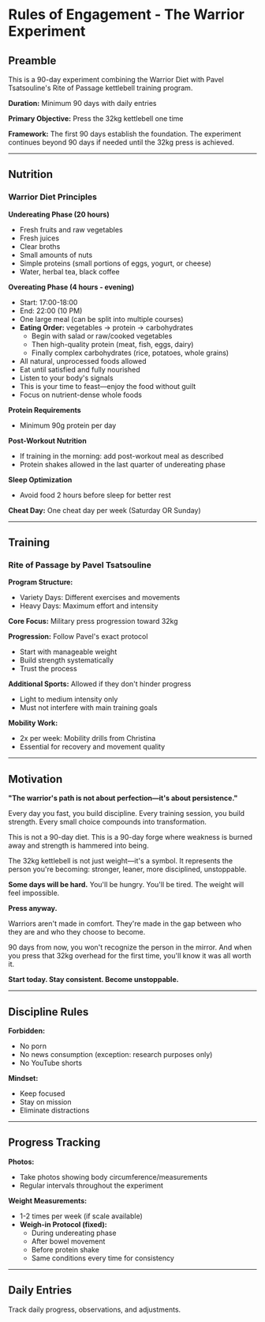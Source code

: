 # Rules of Engagement - The Warrior Experiment

## Preamble

This is a 90-day experiment combining the Warrior Diet with Pavel Tsatsouline's Rite of Passage kettlebell training program.

**Duration:** Minimum 90 days with daily entries

**Primary Objective:** Press the 32kg kettlebell one time

**Framework:** The first 90 days establish the foundation. The experiment continues beyond 90 days if needed until the 32kg press is achieved.

---

## Nutrition

### Warrior Diet Principles

**Undereating Phase (20 hours)**
- Fresh fruits and raw vegetables
- Fresh juices
- Clear broths
- Small amounts of nuts
- Simple proteins (small portions of eggs, yogurt, or cheese)
- Water, herbal tea, black coffee

**Overeating Phase (4 hours - evening)**
- Start: 17:00-18:00
- End: 22:00 (10 PM)
- One large meal (can be split into multiple courses)
- **Eating Order:** vegetables → protein → carbohydrates
  - Begin with salad or raw/cooked vegetables
  - Then high-quality protein (meat, fish, eggs, dairy)
  - Finally complex carbohydrates (rice, potatoes, whole grains)
- All natural, unprocessed foods allowed
- Eat until satisfied and fully nourished
- Listen to your body's signals
- This is your time to feast—enjoy the food without guilt
- Focus on nutrient-dense whole foods

**Protein Requirements**
- Minimum 90g protein per day

**Post-Workout Nutrition**
- If training in the morning: add post-workout meal as described
- Protein shakes allowed in the last quarter of undereating phase

**Sleep Optimization**
- Avoid food 2 hours before sleep for better rest

**Cheat Day:** One cheat day per week (Saturday OR Sunday)

---

## Training

### Rite of Passage by Pavel Tsatsouline

**Program Structure:**
- Variety Days: Different exercises and movements
- Heavy Days: Maximum effort and intensity

**Core Focus:** Military press progression toward 32kg

**Progression:** Follow Pavel's exact protocol
- Start with manageable weight
- Build strength systematically
- Trust the process

**Additional Sports:** Allowed if they don't hinder progress
- Light to medium intensity only
- Must not interfere with main training goals

**Mobility Work:**
- 2x per week: Mobility drills from Christina
- Essential for recovery and movement quality

---

## Motivation

**"The warrior's path is not about perfection—it's about persistence."**

Every day you fast, you build discipline.
Every training session, you build strength.
Every small choice compounds into transformation.

This is not a 90-day diet. This is a 90-day forge where weakness is burned away and strength is hammered into being.

The 32kg kettlebell is not just weight—it's a symbol. It represents the person you're becoming: stronger, leaner, more disciplined, unstoppable.

**Some days will be hard.** You'll be hungry. You'll be tired. The weight will feel impossible.

**Press anyway.**

Warriors aren't made in comfort. They're made in the gap between who they are and who they choose to become.

90 days from now, you won't recognize the person in the mirror. And when you press that 32kg overhead for the first time, you'll know it was all worth it.

**Start today. Stay consistent. Become unstoppable.**

---

## Discipline Rules

**Forbidden:**
- No porn
- No news consumption (exception: research purposes only)
- No YouTube shorts

**Mindset:**
- Keep focused
- Stay on mission
- Eliminate distractions

---

## Progress Tracking

**Photos:**
- Take photos showing body circumference/measurements
- Regular intervals throughout the experiment

**Weight Measurements:**
- 1-2 times per week (if scale available)
- **Weigh-in Protocol (fixed):**
  - During undereating phase
  - After bowel movement
  - Before protein shake
  - Same conditions every time for consistency

---

## Daily Entries

Track daily progress, observations, and adjustments.
